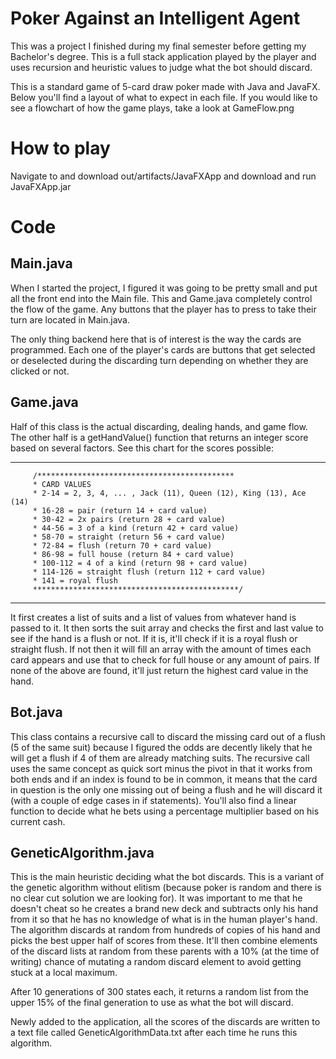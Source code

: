 # Poker Against an Intelligent Agent
This was a project I finished during my final semester before getting my Bachelor's degree. This is a full stack application played by the player and uses recursion and heuristic values to judge what the bot should discard.

This is a standard game of 5-card draw poker made with Java and JavaFX. Below you'll find a layout of what to expect in each file. If you would like to see a flowchart of how the game plays, take a look at GameFlow.png

# How to play
Navigate to and download out/artifacts/JavaFXApp and download and run JavaFXApp.jar

# Code
## Main.java
When I started the project, I figured it was going to be pretty small and put all the front end into the Main file. This and Game.java completely control the flow of the game. Any buttons that the player has to press to take their turn are located in Main.java.

The only thing backend here that is of interest is the way the cards are programmed. Each one of the player's cards are buttons that get selected or deselected during the discarding turn depending on whether they are clicked or not.

## Game.java
Half of this class is the actual discarding, dealing hands, and game flow. The other half is a getHandValue() function that returns an integer score based on several factors. See this chart for the scores possible:

---
         /********************************************
         * CARD VALUES
         * 2-14 = 2, 3, 4, ... , Jack (11), Queen (12), King (13), Ace (14)
         * 16-28 = pair (return 14 + card value)
         * 30-42 = 2x pairs (return 28 + card value)
         * 44-56 = 3 of a kind (return 42 + card value)
         * 58-70 = straight (return 56 + card value)
         * 72-84 = flush (return 70 + card value)
         * 86-98 = full house (return 84 + card value)
         * 100-112 = 4 of a kind (return 98 + card value)
         * 114-126 = straight flush (return 112 + card value)
         * 141 = royal flush
         **********************************************/
---

It first creates a list of suits and a list of values from whatever hand is passed to it. It then sorts the suit array and checks the first and last value to see if the hand is a flush or not. If it is, it'll check if it is a royal flush or straight flush. If not then it will fill an array with the amount of times each card appears and use that to check for full house or any amount of pairs. If none of the above are found, it'll just return the highest card value in the hand.

## Bot.java
This class contains a recursive call to discard the missing card out of a flush (5 of the same suit) because I figured the odds are decently likely that he will get a flush if 4 of them are already matching suits. The recursive call uses the same concept as quick sort minus the pivot in that it works from both ends and if an index is found to be in common, it means that the card in question is the only one missing out of being a flush and he will discard it (with a couple of edge cases in if statements).
You'll also find a linear function to decide what he bets using a percentage multiplier based on his current cash.

## GeneticAlgorithm.java
This is the main heuristic deciding what the bot discards. This is a variant of the genetic algorithm without elitism (because poker is random and there is no clear cut solution we are looking for). It was important to me that he doesn't cheat so he creates a brand new deck and subtracts only his hand from it so that he has no knowledge of what is in the human player's hand. The algorithm discards at random from hundreds of copies of his hand and picks the best upper half of scores from these. It'll then combine elements of the discard lists at random from these parents with a 10% (at the time of writing) chance of mutating a random discard element to avoid getting stuck at a local maximum.

After 10 generations of 300 states each, it returns a random list from the upper 15% of the final generation to use as what the bot will discard.

Newly added to the application, all the scores of the discards are written to a text file called GeneticAlgorithmData.txt after each time he runs this algorithm.
